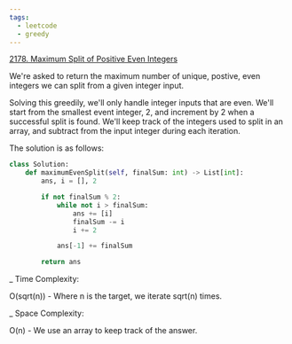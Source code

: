 ```yaml
---
tags:
  - leetcode
  - greedy
---
```


<a href="https://leetcode.com/problems/maximum-split-of-positive-even-integers/">
2178. Maximum Split of Positive Even Integers</a>

We're asked to return the maximum number of unique, postive, even integers we
can split from a given integer input.

Solving this greedily, we'll only handle integer inputs that are even. We'll
start from the smallest event integer, 2, and increment by 2 when a successful
split is found. We'll keep track of the integers used to split in an array, and
subtract from the input integer during each iteration.

The solution is as follows:

```python
class Solution:
    def maximumEvenSplit(self, finalSum: int) -> List[int]:
        ans, i = [], 2

        if not finalSum % 2:
            while not i > finalSum:
                ans += [i]
                finalSum -= i
                i += 2

            ans[-1] += finalSum

        return ans
```

\_ Time Complexity:

O(sqrt(n)) - Where n is the target, we iterate sqrt(n) times.

\_ Space Complexity:

O(n) - We use an array to keep track of the answer.
